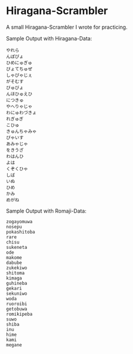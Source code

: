 # Hiragana-Scrambler

A small Hiragana-Scrambler I wrote for practicing.

Sample Output with Hiragana-Data:

    やれら
    んぽぴょ
    ひめにゅぎゅ
    びょてちゅぜ
    しゃぴゃじぇ
    がそむす
    びゅびょ
    んほひゅえひ
    につきゅ
    やへりゃじゃ
    わにゅわづきょ
    れぎゅぎ
    こひゅ
    きゅんちゃみゃ
    ぴゃいす
    あみゃじゃ
    をきうざ
    わはんひ
    よは
    くぞくひゃ
    しば
    いぬ
    ひめ
    かみ
    めがね

Sample Output with Romaji-Data:

    zogayomuwa
    nosepu
    pokashitoba
    rare
    chisu
    sukeneta
    ode
    makome
    dabube
    zukekiwo
    shitoma
    kimaga
    guhineba
    gekari
    sekuniwo
    woda
    ruoroibi
    getobuwa
    romikipeba
    suwo
    shiba
    inu
    hime
    kami
    megane